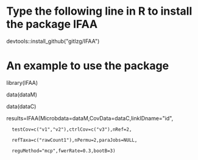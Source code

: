 # Type the following line in R to install the package IFAA
 devtools::install_github("gitlzg/IFAA")
# An example to use the package
 library(IFAA)
 
 data(dataM)
 
 data(dataC)
 
 results=IFAA(Microbdata=dataM,CovData=dataC,linkIDname="id",
 
      testCov=c("v1","v2"),ctrlCov=c("v3"),nRef=2,
      
      refTaxa=c("rawCount1"),nPermu=2,paraJobs=NULL,
      
      reguMethod="mcp",fwerRate=0.3,bootB=3)
